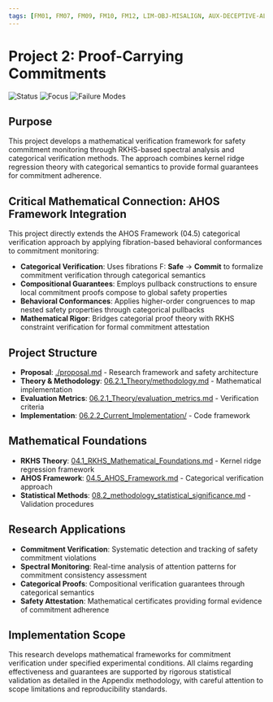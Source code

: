 ```yaml
---
tags: [FM01, FM07, FM09, FM10, FM12, LIM-OBJ-MISALIGN, AUX-DECEPTIVE-ALIGNMENT, AUX-EVAL-GAMING]
---
```


# Project 2: Proof-Carrying Commitments

![Status](https://img.shields.io/badge/status-Research_Ready-green)
![Focus](https://img.shields.io/badge/focus-Commitment_Verification-green)
![Failure Modes](https://img.shields.io/badge/addresses-FM01_FM07_FM09_FM10_FM12-orange)

## Purpose

This project develops a mathematical verification framework for safety commitment monitoring through RKHS-based spectral analysis and categorical verification methods. The approach combines kernel ridge regression theory with categorical semantics to provide formal guarantees for commitment adherence.

## Critical Mathematical Connection: AHOS Framework Integration

This project directly extends the AHOS Framework (04.5) categorical verification approach by applying fibration-based behavioral conformances to commitment monitoring:

- **Categorical Verification**: Uses fibrations F: **Safe** → **Commit** to formalize commitment verification through categorical semantics
- **Compositional Guarantees**: Employs pullback constructions to ensure local commitment proofs compose to global safety properties  
- **Behavioral Conformances**: Applies higher-order congruences to map nested safety properties through categorical pullbacks
- **Mathematical Rigor**: Bridges categorial proof theory with RKHS constraint verification for formal commitment attestation

## Project Structure

- **Proposal**: [./proposal.md](./proposal.md) - Research framework and safety architecture
- **Theory & Methodology**: [06.2.1_Theory/methodology.md](./06.2.1_Theory/methodology.md) - Mathematical implementation
- **Evaluation Metrics**: [06.2.1_Theory/evaluation_metrics.md](./06.2.1_Theory/evaluation_metrics.md) - Verification criteria
- **Implementation**: [06.2.2_Current_Implementation/](./06.2.2_Current_Implementation/) - Code framework

## Mathematical Foundations

- **RKHS Theory**: [04.1_RKHS_Mathematical_Foundations.md](../../04_Math_foundations/04.1_RKHS_Mathematical_Foundations.md) - Kernel ridge regression framework
- **AHOS Framework**: [04.5_AHOS_Framework.md](../../04_Math_foundations/04.5_AHOS_Framework.md) - Categorical verification approach
- **Statistical Methods**: [08.2_methodology_statistical_significance.md](../../08_Appendix/08.2_methodology_statistical_significance.md) - Validation procedures

## Research Applications

- **Commitment Verification**: Systematic detection and tracking of safety commitment violations
- **Spectral Monitoring**: Real-time analysis of attention patterns for commitment consistency assessment
- **Categorical Proofs**: Compositional verification guarantees through categorical semantics
- **Safety Attestation**: Mathematical certificates providing formal evidence of commitment adherence

## Implementation Scope

This research develops mathematical frameworks for commitment verification under specified experimental conditions. All claims regarding effectiveness and guarantees are supported by rigorous statistical validation as detailed in the Appendix methodology, with careful attention to scope limitations and reproducibility standards.
